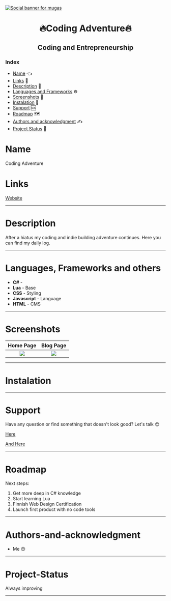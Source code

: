 [![Social banner for mugas](./assets/me_banner.png)](http://gscreations.io/)

<h1 align="center"> 🔥Coding Adventure🔥</h1>

<h2 align="center">Coding and Entrepreneurship</h2>

### Index

- [Name](#Name) 👈
- [Links](#Links) 🔗
- [Description](#Description) 📖
- [Languages and Frameworks](####Languages-and-Frameworks) ⚙️
- [Screenshots](#Screenshots) 📱
- [Instalation](#Instalation) 🧩
- [Support](#Support) 🆘
- [Roadmap](#Roadmap) 🗺️
- [Authors and acknowledgment](####Authors-and-acknowledgment) ✍️
- [Project Status](#Project-Status) 📜

# Name

Coding Adventure

# Links

[Website](https://codingadventure.netlify.app/)

---

# Description

After a hiatus my coding and indie building adventure continues. Here you can find my daily log.

---

# Languages, Frameworks and others

- **C#** - 
- **Lua** - Base
- **CSS** - Styling
- **Javascript** - Language
- **HTML** - CMS

---

# Screenshots

|             Home Page             |             Blog Page              |
| :-------------------------------: | :--------------------------------: |
| ![](assets/images/Flexbox2.png) | ![](assets/images/main.png) |

---

# Instalation

---

# Support

Have any question or find something that doesn't look good? Let's talk 😊

[Here](https://github.com/mugas)

[And Here](https://www.ricardomoreira.io)

---

# Roadmap

Next steps:

1. Get more deep in C# knowledge
2. Start learning Lua
3. Finnish Web Design Certification
4. Launch first product with no code tools

---

# Authors-and-acknowledgment


- Me 😊

---

# Project-Status

Always improving

---

